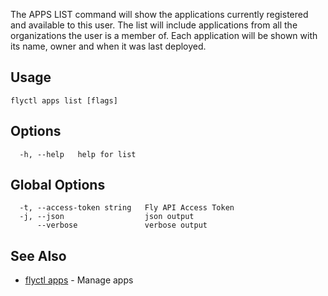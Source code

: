 The APPS LIST command will show the applications currently
registered and available to this user. The list will include applications
from all the organizations the user is a member of. Each application will
be shown with its name, owner and when it was last deployed.


## Usage
~~~
flyctl apps list [flags]
~~~

## Options

~~~
  -h, --help   help for list
~~~

## Global Options

~~~
  -t, --access-token string   Fly API Access Token
  -j, --json                  json output
      --verbose               verbose output
~~~

## See Also

* [flyctl apps](/docs/flyctl/apps/)	 - Manage apps

